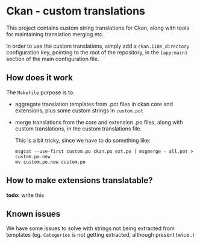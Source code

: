# Ckan - custom translations

This project contains custom string translations for Ckan,
along with tools for maintaining translation merging etc.

In order to use the custom translations, simply add a
``ckan.i18n_directory`` configuration key, pointing to the
root of the repository, in the ``[app:main]`` section of
the main configuration file.


## How does it work

The ``Makefile`` purpose is to:

* aggregate translation templates from .pot files in ckan core
  and extensions, plus some custom strings in ``custom.pot``

* merge translations from the core and extension .po files,
  along with custom translations, in the custom translations file.

  This is a bit tricky, since we have to do something like:

  ```
  msgcat --use-first custom.po ckan.po ext.po | msgmerge - all.pot > custom.po.new
  mv custom.po.new custom.po
  ```


## How to make extensions translatable?

**todo:** write this


## Known issues

We have some issues to solve with strings not being
extracted from templates (eg. ``Categories`` is not getting
extracted, although present twice..)
